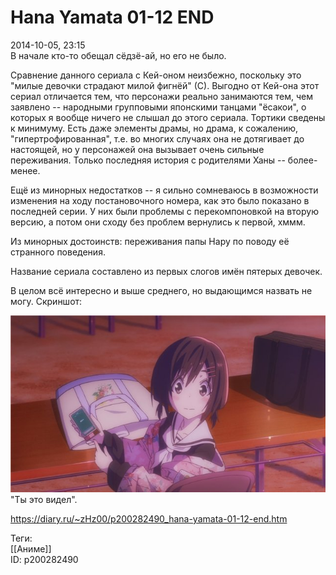 Hana Yamata 01-12 END
======================

   
 2014-10-05, 23:15   
  В начале кто-то обещал сёдзё-ай, но его не было.   
   
 Сравнение данного сериала с Кей-оном неизбежно, поскольку это "милые девочки страдают милой фигнёй" (С). Выгодно от Кей-она этот сериал отличается тем, что персонажи реально занимаются тем, чем заявлено -- народными групповыми японскими танцами "ёсакои", о которых я вообще ничего не слышал до этого сериала. Тортики сведены к минимуму. Есть даже элементы драмы, но драма, к сожалению, "гипертрофированная", т.е. во многих случаях она не дотягивает до настоящей, но у персонажей она вызывает очень сильные переживания. Только последняя история с родителями Ханы -- более-менее.   
   
 Ещё из минорных недостатков -- я сильно сомневаюсь в возможности изменения на ходу постановочного номера, как это было показано в последней серии. У них были проблемы с перекомпоновкой на вторую версию, а потом они сходу без проблем вернулись к первой, хммм.   
   
 Из минорных достоинств: переживания папы Нару по поводу её странного поведения.   
   
 Название сериала составлено из первых слогов имён пятерых девочек.   
   
 В целом всё интересно и выше среднего, но выдающимся назвать не могу. Скриншот:   
   
   [![](pics/dd420633b68ct.jpg)](http://radikal.ru/fp/92f1943b1a894aa5a854d39af765d058)    
 "Ты это видел".    
    
 <https://diary.ru/~zHz00/p200282490_hana-yamata-01-12-end.htm>   
   
 Теги:   
 [[Аниме]]   
 ID: p200282490